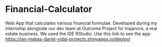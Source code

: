 # Financial-Calculator
Web App that calculates various financial formulae. Developed during my internship alongside our dev team at Outcome Project for trajancre, a real estate business. We used the IDE RStudio.
Use this link to see the app: https://ian-matias-dariel-vidal-projects.shinyapps.io/deploy/
